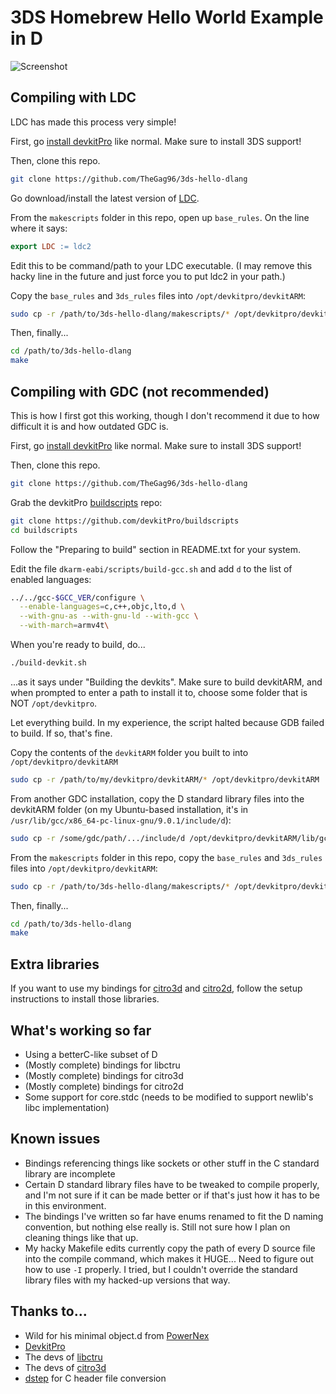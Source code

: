 # 3DS Homebrew Hello World Example in D

![Screenshot](https://i.imgur.com/aEsHC4w.png)

## Compiling with LDC

LDC has made this process very simple! 

First, go [install devkitPro](https://devkitpro.org/wiki/Getting_Started) like normal. Make sure to install 3DS support!

Then, clone this repo.

```sh
git clone https://github.com/TheGag96/3ds-hello-dlang
```

Go download/install the latest version of [LDC](https://github.com/ldc-developers/ldc).

From the `makescripts` folder in this repo, open up `base_rules`. On the line where it says:

```Makefile
export LDC := ldc2
```

Edit this to be command/path to your LDC executable. (I may remove this hacky line in the future and just force you to put ldc2 in your path.)

Copy the `base_rules` and `3ds_rules` files into `/opt/devkitpro/devkitARM`:

```sh
sudo cp -r /path/to/3ds-hello-dlang/makescripts/* /opt/devkitpro/devkitARM
```

Then, finally...

```sh
cd /path/to/3ds-hello-dlang
make
```

## Compiling with GDC (not recommended)

This is how I first got this working, though I don't recommend it due to how difficult it is and how outdated GDC is. 

First, go [install devkitPro](https://devkitpro.org/wiki/Getting_Started) like normal. Make sure to install 3DS support!

Then, clone this repo.

```sh
git clone https://github.com/TheGag96/3ds-hello-dlang
```

Grab the devkitPro [buildscripts](https://github.com/devkitPro/buildscripts) repo:

```sh
git clone https://github.com/devkitPro/buildscripts
cd buildscripts
```

Follow the "Preparing to build" section in README.txt for your system.


Edit the file `dkarm-eabi/scripts/build-gcc.sh` and add `d` to the list of enabled languages:

```sh
../../gcc-$GCC_VER/configure \
  --enable-languages=c,c++,objc,lto,d \
  --with-gnu-as --with-gnu-ld --with-gcc \
  --with-march=armv4t\
```

When you're ready to build, do...

```sh
./build-devkit.sh
```

...as it says under "Building the devkits". Make sure to build devkitARM, and when prompted to enter a path to install it to, choose some folder that is NOT `/opt/devkitpro`.

Let everything build. In my experience, the script halted because GDB failed to build. If so, that's fine.

Copy the contents of the `devkitARM` folder you built to into `/opt/devkitpro/devkitARM`

```sh
sudo cp -r /path/to/my/devkitpro/devkitARM/* /opt/devkitpro/devkitARM
```

From another GDC installation, copy the D standard library files into the devkitARM folder (on my Ubuntu-based installation, it's in `/usr/lib/gcc/x86_64-pc-linux-gnu/9.0.1/include/d`):

```sh
sudo cp -r /some/gdc/path/.../include/d /opt/devkitpro/devkitARM/lib/gcc/arm-none-eabi/9.1.0/include/
```

From the `makescripts` folder in this repo, copy the `base_rules` and `3ds_rules` files into `/opt/devkitpro/devkitARM`:

```sh
sudo cp -r /path/to/3ds-hello-dlang/makescripts/* /opt/devkitpro/devkitARM
```

Then, finally...

```sh
cd /path/to/3ds-hello-dlang
make
```

## Extra libraries

If you want to use my bindings for [citro3d](https://github.com/fincs/citro3d) and [citro2d](https://github.com/devkitPro/citro2d), follow the setup instructions to install those libraries.

## What's working so far

* Using a betterC-like subset of D
* (Mostly complete) bindings for libctru
* (Mostly complete) bindings for citro3d
* (Mostly complete) bindings for citro2d
* Some support for core.stdc (needs to be modified to support newlib's libc implementation)

## Known issues

* Bindings referencing things like sockets or other stuff in the C standard library are incomplete
* Certain D standard library files have to be tweaked to compile properly, and I'm not sure if it can be made better or if that's just how it has to be in this environment.
* The bindings I've written so far have enums renamed to fit the D naming convention, but nothing else really is. Still not sure how I plan on cleaning things like that up.
* My hacky Makefile edits currently copy the path of every D source file into the compile command, which makes it HUGE... Need to figure out how to use `-I` properly. I tried, but I couldn't override the standard library files with my hacked-up versions that way.

## Thanks to...

* Wild for his minimal object.d from [PowerNex](https://github.com/PowerNex/PowerNex)
* [DevkitPro](https://devkitpro.org/)
* The devs of [libctru](https://github.com/smealum/ctrulib)
* The devs of [citro3d](https://github.com/fincs/citro3d)
* [dstep](https://github.com/jacob-carlborg/dstep) for C header file conversion
